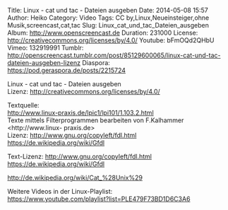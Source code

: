 Title: Linux - cat und tac - Dateien ausgeben
Date: 2014-05-08 15:57
Author: Heiko
Category: Video
Tags: CC by,Linux,Neueinsteiger,ohne Musik,screencast,cat,tac
Slug: Linux_cat_und_tac_Dateien_ausgeben
Album: http://www.openscreencast.de
Duration: 231000
License: http://creativecommons.org/licenses/by/4.0/
Youtube: bFmOQd2QHbU
Vimeo: 132919991
Tumblr: http://openscreencast.tumblr.com/post/85129600065/linux-cat-und-tac-dateien-ausgeben-lizenz
Diaspora: https://pod.geraspora.de/posts/2215724

Linux - cat und tac - Dateien ausgeben  
Lizenz: <http://creativecommons.org/licenses/by/4.0/>  
  
Textquelle:  
<http://www.linux-praxis.de/lpic1/lpi101/1.103.2.html>  
Texte mittels Filterprogrammen bearbeiten von F.Kalhammer <http://www.linux-
praxis.de>  
Lizenz: <http://www.gnu.org/copyleft/fdl.html>
<https://de.wikipedia.org/wiki/Gfdl>  
  
Text-Lizenz: <http://www.gnu.org/copyleft/fdl.html>
<https://de.wikipedia.org/wiki/Gfdl>  
  
<http://de.wikipedia.org/wiki/Cat_%28Unix%29>  
  
Weitere Videos in der Linux-Playlist:  
<https://www.youtube.com/playlist?list=PLE479F73BD1D6C3A6>  
  

